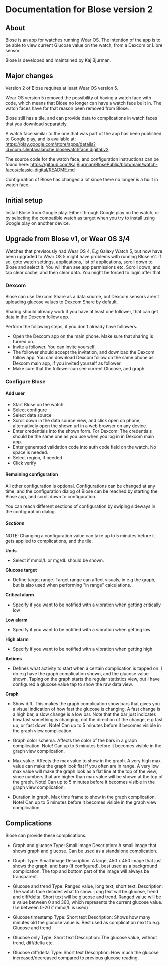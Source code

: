 # Documentation for Blose version 2

## About 

Blose is an app for watches running Wear OS. The intention of the app is to be able to
view current Glucose value on the watch, from a Dexcom or Libre sensor.

Blose is developed and maintained by Kaj Bjurman.

## Major changes

Version 2 of Blose requires at least Wear OS version 5.

Wear OS version 5 removed the possibility of having a watch face with code, which means
that Blose no longer can have a watch face built in. The watch faces have for that reason
been removed from Blose. 

Blose still has a tile, and can provide data to complications in watch faces that you download
separately. 

A watch face similar to the one that was part of the app has been published to Google play, and is available at:
https://play.google.com/store/apps/details?id=com.silentavalanche.blosewatchface.digital.v2

The source code for the watch face, and configuration instructions can be found here:
https://github.com/KajBjurman/BlosePublic/blob/main/watch-faces/classic-digital/README.md

Configuration of Blose has changed a lot since there no longer is a built in watch face.

## Initial setup

Install Blose from Google play. Either through Google play on the watch, or by selecting
the compatible watch as target when you try to install using Google play on another device. 

## Upgrade from Blose v1, or Wear OS 3/4

Watches that previsously had Wear OS 4, E.g Galaxy Watch 5, but now have been upgraded to 
Wear OS 5 might have problems with running Blose v2. If so, goto watch settings, 
applications, list of applications, scroll down to Blose and select it. 
You will then see app permissions etc. Scroll down, and tap clear cache, and then clear data.
You might be forced to login after that. 

### Dexcom

Blose can use Dexcom Share as a data source, but Dexcom sensors aren't uploading glucose
values to Dexcom Share by default. 

Sharing should already work if you have at least one follower, that can get data in the
Dexcom follow app. 

Perform the following steps, if you don't already have followers. 

* Open the Dexcom app on the main phone. Make sure that sharing is turned on. 
* Invite a follower. You can invite yourself. 
* The follower should accept the invitation, and download the Dexcom follow app. You
  can download Dexcom follow on the same phone as Dexcom main app, if you invited yourself as 
  follower.
* Make sure that the follower can see current Glucose, and graph. 

### Configure Blose

#### Add user

* Start Blose on the watch. 
* Select configure
* Select data source 
* Scroll down in the data source view, and click open on phone, alternatively open the shown
  url in a web browser on any device.
* Enter credentials into the shown form. For Dexcom: The credentials should be the same
  one as you use when you log in in Dexcom main app.
* Enter generated validation code into auth code field on the watch. No space is needed.
* Select region, if needed
* Click verify

#### Remaining configuration

All other configuration is optional. Configurations can be changed at any time, and the 
configuration dialog of Blose can be reached by starting the Blose app, 
and scroll down to configuration.

You can reach different sections of configuration by swiping sideways in the configuration dialog.

##### Sections

NOTE! Changing a configuration value can take up to 5 minutes before it gets applied to 
complications, and the tile. 

**Units**

* Select if mmol/L or mg/dL should be shown. 

**Glucose target**

* Define target range.
  Target range can affect visuals, in e.g the graph, but is also used when
  performing "in range" calculations. 

**Critical alarm**

* Specify if you want to be notified with a vibration when getting critically low

**Low alarm**

* Specify if you want to be notified with a vibration when getting low

**High alarm**

* Specify if you want to be notified with a vibration when getting high

**Actions**

* Defines what activity to start when a certain complication is tapped on. 
  I do e.g have the graph complication shown, and the glucose value shown.
  Taping on the graph starts the regular statistics view, but I have configured
  a glucose value tap to show the raw data view. 

**Graph**

* Show diff. This makes the graph complication show bars that gives you a visual indication
  of how fast the glucose is changing. A fast change is a high bar, a slow change is a low bar.
  Note that the bar just indicates how fast something is changing, not the direction of the change,
  e.g fast up, or fast down.
  Note! Can up to 5 minutes before it becomes visible in the graph view complication.

* Graph color schema. Affects the color of the bars in a graph complication.
  Note! Can up to 5 minutes before it becomes visible in the graph view complication.

* Max value. Affects the max value to show in the graph. A very high max value can make the 
  graph look flat if you often are in range. A very low max value will make the graph look
  as a flat line at the top of the view, since numbers that are higher than max value will 
  be shown at the top of the graph.
  Note! Can up to 5 minutes before it becomes visible in the graph view complication.

* Duration in graph. Max time frame to show in the graph complication.
  Note! Can up to 5 minutes before it becomes visible in the graph view complication.


## Complications

Blose can provide these complications. 

* Graph and glucose
  Type: Small image
  Description: A small image that shows graph and glucose. Can be used as a standalone complication.

* Graph
  Type: Small image
  Description: A large, 450 x 450 image that just shows the graph, and bars (if configured). 
  best used as a background complication. The top and bottom part of the image will always be transparent. 
  
* Glucose and trend
  Type: Ranged value, long text, short text. 
  Description: The watch face decides what to show. Long text will be glucose, trend and diff/delta. 
  Short text will be glucose and trend. Ranged value will be a value between 0 and 360, which
  represents the current glucose value. (I.e between 0-20 if mmol/L is used)

* Glucose timestamp
  Type: Short text
  Description: Shows how many minutes old the glucose value is. Best used as complication next
  to e.g. Glucose and trend

* Glucose only
  Type: Short text
  Description: The glucose value, without trend, diff/delta etc. 

* Glucose diff/delta
  Type: Short text 
  Description: How much the glucose increased/decreased compared to previous glucose reading. 

